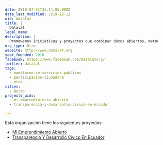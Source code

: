 ```yaml
---
date: 2019-07-21T23:14:06.000Z
date_last_modified: 2019-12-12
uid: datalat
title: |
  Datalat
legal_name: 
description: |
  Promovemos iniciativas y proyectos que combinen datos abiertos, metodologías innovadoras y tecnología cívica.
org_type: Otro
website: http://www.datalat.org
year_founded: 2016
facebook: https://www.facebook.com/datalatorg/
twitter: datalat
tags:
  - monitoreo-de-servicios-publicos
  - participación-ciudadana
  - otro
cities: 
  - Quito
projects_uids:
  - mi-emprendimiento-abierto
  - transparencia-y-desarrollo-civico-en-ecuador

---
```


Esta organización tiene los siguientes proyectos:

- [Mi Emprendimiento Abierto](/proyectos/mi-emprendimiento-abierto)
- [Transparencia Y Desarrollo Cívico En Ecuador](/proyectos/transparencia-y-desarrollo-civico-en-ecuador)
